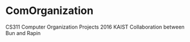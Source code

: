 # ComOrganization
CS311 Computer Organization Projects 2016 KAIST
Collaboration between Bun and Rapin
